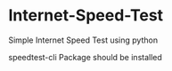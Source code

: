 # Internet-Speed-Test
Simple Internet Speed Test using python

speedtest-cli Package should be installed
